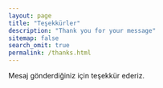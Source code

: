 ```yaml
---
layout: page
title: "Teşekkürler"
description: "Thank you for your message"
sitemap: false
search_omit: true
permalink: /thanks.html
---  
```




Mesaj gönderdiğiniz için teşekkür ederiz.
